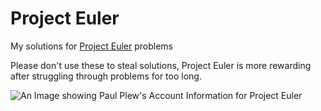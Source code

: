 # Project Euler 

My solutions for [Project Euler](https://projecteuler.net/) problems
  
Please don't use these to steal solutions, Project Euler is more rewarding after struggling through problems for too long.
  
![An Image showing Paul Plew's Account Information for Project Euler](https://projecteuler.net/profile/paulplew.png)
